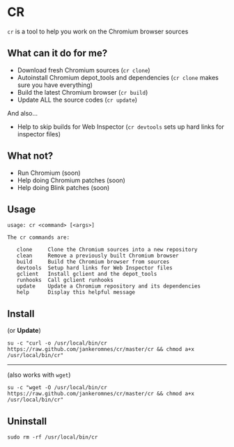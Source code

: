 # CR

`cr` is a tool to help you work on the Chromium browser sources

## What can it do for me?

- Download fresh Chromium sources (`cr clone`)
- Autoinstall Chromium depot\_tools and dependencies (`cr clone` makes sure you have everything)
- Build the latest Chromium browser (`cr build`)
- Update ALL the source codes (`cr update`)

And also...

- Help to skip builds for Web Inspector (`cr devtools` sets up hard links for inspector files)

## What not?

- Run Chromium (soon)
- Help doing Chromium patches (soon)
- Help doing Blink patches (soon)

## Usage

    usage: cr <command> [<args>]

    The cr commands are:

       clone     Clone the Chromium sources into a new repository
       clean     Remove a previously built Chromium browser
       build     Build the Chromium browser from sources
       devtools  Setup hard links for Web Inspector files
       gclient   Install gclient and the depot_tools
       runhooks  Call gclient runhooks
       update    Update a Chromium repository and its dependencies
       help      Display this helpful message

## Install

(or **Update**)

    su -c "curl -o /usr/local/bin/cr https://raw.github.com/jankeromnes/cr/master/cr && chmod a+x /usr/local/bin/cr"

---

(also works with `wget`)

    su -c "wget -O /usr/local/bin/cr https://raw.github.com/jankeromnes/cr/master/cr && chmod a+x /usr/local/bin/cr"

## Uninstall

    sudo rm -rf /usr/local/bin/cr

